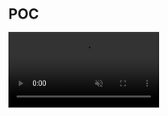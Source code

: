 # POC
<div class="catVid">
                <!-- <iframe width="560" height="315" src="//www.youtube.com/embed/6NYyGC-wZKU" frameborder="0" allowfullscreen></iframe> -->
                <video controls="false" autoplay="autoplay" loop="loop" muted="muted">
                    <source src="vid/cat_remote_control.mp4">
                </video>
                <div class="dancingCat"></div>
            </div>
